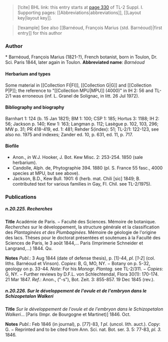 > [!cite] BHL link: this entry starts at [page 330](https://www.biodiversitylibrary.org/page/33265057) of TL-2 Suppl. I.
> Supporting pages: [[Abbreviations|abbreviations]], [[Layout key|layout key]].

> [!example] See also [[Barnéoud, François Marius {std. Barnéoud}|first entry]] for this author

### Author

\* Barnéoud, François Marius (1821-?), French botanist, born in Toulon, Dr. Sci. Paris 1844, later again in Toulon. 
**Abbreviated name**: *Barnéoud*

#### Herbarium and types

Some material in [[Collection FI|FI]], [[Collection G|G]] and [[Collection P|P]]; the reference to "[[Collection MPU|MPU]] (4000)" in IH 2: 56 and TL-2/1 was erroneous (inf. L. Granel de Solignac, in litt. 26 Jul 1972).

#### Bibliography and biography

Barnhart 1: 124 (b. 15 Jan 1821); BM 1: 100; CSP 1: 185; Hortus 3: 1188; IH 2: 56; Jackson p. 140; Kew 1: 163; Langman p. 112; Lasègue p. 102, 103, 296; MW p. 31; PR 418-419, ed. 1: 481; Rehder 5(index): 51; TL-2/1: 122-123, see also no. 1975 and indexes; Zander ed. 10, p. 631, ed. 11, p. 717.

#### Biofile

- Anon., *in* W.J. Hooker, J. Bot. Kew Misc. 2: 253-254. 1850 (sale herbarium).
- Candolle, Alph. de, Phytographie 394. 1880 (pl. S. France 55 fasc., 4000 species at MPU, but see above).
- Jackson, B.D., Kew Bull. 1901: 6 (herb. mat. Chili \[sic\] 1849; B. contributed text for various families in Gay, Fl. Chil. see TL-2/1975).

### Publications

##### n.20.225. Recherches

**Title**
Académie de Paris. − Faculté des Sciences. Mémoire de botanique. *Recherches* sur le développement, la structure générale et la classification des *Plantaginées et des Plumbaginées*. Mémoire de géologie de l'origine des lacs. Thèses pour le doctorat présentées et soutenues à la Faculté des Sciences de Paris, le 3 août 1844,... Paris (Imprimerie Schneider et Langrand,...) 1844. Qu.

**Notes**
*Publ*.: 3 Aug 1844 (date of defense thesis), p. \[1\]-44, *pl*. \[*1-2*\] (col. liths. Barnéoud et Vinson).
*Copies*: B, G, MO, NY. − Botany on p. 5-32, geology on p. 33-44.
*Note*: For his *Monogr. Plantag.* see TL-2/311. − *Copies*: G, NY. − Further reviews by D.F.L. von Schlechtendal, Flora 30(1): 170-174. 21 Mar 1847.
*Ref*.: Anon., ("-s"), Bot. Zeit. 3: 855-857. 19 Dec 1845 (rev.).

##### n.20.226. Sur le développement de l'ovule et de l'embryon dans le Schizopetalon Walkeri

**Title**
*Sur le développement de l'ovule et de l'embryon dans le Schizopetalon Walkeri*... \[Paris (Impr. de Bourgogne et Martinet)\] 1846. Oct.

**Notes**
*Publ*.: Feb 1846 (in journal), p. \[77\]-83, *1 pl*. (uncol. lith. auct.). *Copy*: G. − Reprinted and to be cited from Ann. Sci. nat. Bot. ser. 3. 5: 77-83, *pl. 3.* 1846.


